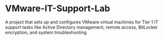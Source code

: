 # VMware-IT-Support-Lab
A project that sets up and configures VMware virtual machines for Tier 1 IT support tasks like Active Directory management, remote access, BitLocker encryption, and system troubleshooting
